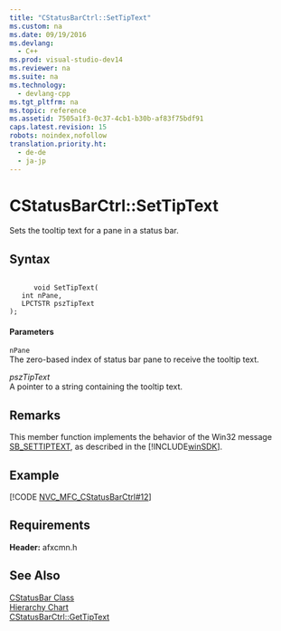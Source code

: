 ```yaml
---
title: "CStatusBarCtrl::SetTipText"
ms.custom: na
ms.date: 09/19/2016
ms.devlang: 
  - C++
ms.prod: visual-studio-dev14
ms.reviewer: na
ms.suite: na
ms.technology: 
  - devlang-cpp
ms.tgt_pltfrm: na
ms.topic: reference
ms.assetid: 7505a1f3-0c37-4cb1-b30b-af83f75bdf91
caps.latest.revision: 15
robots: noindex,nofollow
translation.priority.ht: 
  - de-de
  - ja-jp
---
```

# CStatusBarCtrl::SetTipText
Sets the tooltip text for a pane in a status bar.  
  
## Syntax  
  
```  
  
      void SetTipText(  
   int nPane,  
   LPCTSTR pszTipText   
);  
```  
  
#### Parameters  
 `nPane`  
 The zero-based index of status bar pane to receive the tooltip text.  
  
 *pszTipText*  
 A pointer to a string containing the tooltip text.  
  
## Remarks  
 This member function implements the behavior of the Win32 message [SB_SETTIPTEXT](http://msdn.microsoft.com/library/windows/desktop/bb760759), as described in the [!INCLUDE[winSDK](../vs140/includes/winSDK_md.md)].  
  
## Example  
 [!CODE [NVC_MFC_CStatusBarCtrl#12](../CodeSnippet/VS_Snippets_Cpp/NVC_MFC_CStatusBarCtrl#12)]  
  
## Requirements  
 **Header:** afxcmn.h  
  
## See Also  
 [CStatusBar Class](../vs140/CStatusBar-Class.md)   
 [Hierarchy Chart](../vs140/Hierarchy-Chart.md)   
 [CStatusBarCtrl::GetTipText](../vs140/CStatusBarCtrl--GetTipText.md)